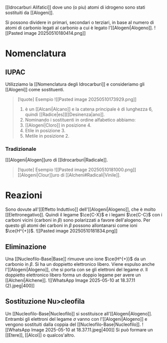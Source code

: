 [[Idrocarburi Alifatici]] dove uno (o piu) atomi di idrogeno sono stati sostituiti da [[Alogeni]].

Si possono dividere in primari, secondari o terziari, in base al numero di atomi di carbonio legati al carbonio a cui è legato l'[[Alogeni|Alogeno]].
![[Pasted image 20250510180414.png]]
# Nomenclatura
## IUPAC
Utilizziamo la [[Nomenclatura degli Idrocarburi]] e consideriamo gli [[Alogeni]] come sostituenti.
>[!quote] Esempio
>![[Pasted image 20250510173929.png]]
>1. è un [[Alcani|Alcano]] e la catena principale è di lunghezza $6$, quindi [[Radice|es]][[Desinenza|ano]].
>2. Nominando i sostituenti in ordine alfabetico abbiamo:
>	1. [[Alogeni|Cloro]] in posizione $4$.
>	2. Etile in posizione 3.
>	3. Metile in posizione 2.
### Tradizionale
[[[Alogeni|Alogen]]uro di [[Idrocarburi|Radicale]].
>[!quote] Esempio
>![[Pasted image 20250510181000.png]]
>[[Alogeni|Clour]]uro di [[Alcheni#Radicali|Vinile]].

# Reazioni
Sono dovute all'[[Effetto Induttivo]] dell'[[Alogeni|Alogeno]], che è molto [[Elettronegativo]].
Quindi il legame $\ce{C-X}$ e i legami $\ce{C-C}$ con i carboni vicini (carboni in $\beta$) sono polarizzati a favore dell'alogeno.
Per questo gli atomi dei carboni in $\beta$ possono allontanarsi come ioni $\ce{H^{+}}$.
![[Pasted image 20250510181834.png]]
## Eliminazione
Una [[Nucleofilo-Base|Base]] rimuove uno ione $\ce{H^{+}}$ da un carbonio in $\beta$.
Si ha un doppietto elettronico libero.
Viene espulso anche l'[[Alogeni|Alogeno]], che si porta con se gli elettroni del legame $\sigma$.
Il doppietto elettronico libero forma un doppio legame per avere un [[Alcheni|Alchene]].
![[WhatsApp Image 2025-05-10 at 18.37.11 (2).jpeg|400]]
## Sostituzione Nu>cleofila
Un [[Nucleofilo-Base|Nucleofilo]] si sostituisce all'[[Alogeni|Alogeno]]. 
Entrambi gli elettroni del legame $\sigma$ vanno con l'[[Alogeni|Alogeno]] e vengono sostituiti dalla coppia del [[Nucleofilo-Base|Nucleofilo]].
![[WhatsApp Image 2025-05-10 at 18.37.11.jpeg|400]]
Si può formare un [[Etere]], [[Alcol]] o qualcos'altro.
